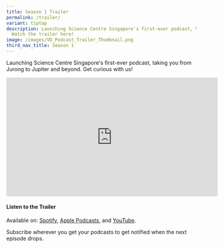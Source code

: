 ```yaml
---
title: Season 1 Trailer
permalink: /trailer/
variant: tiptap
description: Launching Science Centre Singapore's first-ever podcast, Void Deck.
  Watch the trailer here!
image: /images/VD_Podcast_Trailer_Thumbnail.png
third_nav_title: Season 1
---
```

<p>Launching Science Centre Singapore's first-ever podcast, taking you from
Jurong to Jupiter and beyond. Get curious with us!</p>
<p></p>
<div class="iframe-wrapper">
<iframe height="315" width="560" allowfullscreen="true" frameborder="0" src="https://www.youtube.com/embed/DJlv0Fyhom4?si=HoJecIuztaw-s9Et"></iframe>
</div>
<h4><strong>Listen to the Trailer</strong></h4>
<p>Available on: <a href="https://open.spotify.com/episode/2sP769I326bsWIdrcusS3e?si=b798c4d1e3d4450f" rel="noopener nofollow" target="_blank">Spotify</a>,
<a href="https://podcasts.apple.com/us/podcast/exploring-the-universe-from-the-heartlands/id1776840729?i=1000674867287" rel="noopener nofollow" target="_blank">Apple Podcasts</a>, and <a href="https://youtu.be/DJlv0Fyhom4?si=ew3JVS0OqFxC4SUs" rel="noopener nofollow" target="_blank">YouTube</a>.</p>
<p>Subscribe wherever you get your podcasts to get notified when the next
episode drops.</p>